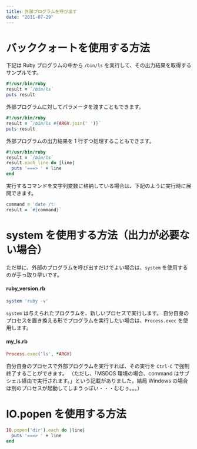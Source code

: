 ```yaml
---
title: 外部プログラムを呼び出す
date: "2011-07-29"
---
```


バッククォートを使用する方法
====

下記は Ruby プログラムの中から `/bin/ls` を実行して、その出力結果を取得するサンプルです。

~~~ ruby
#!/usr/bin/ruby
result = `/bin/ls`
puts result
~~~

外部プログラムに対してパラメータを渡すこともできます。

~~~ ruby
#!/usr/bin/ruby
result = `/bin/ls #{ARGV.join(' ')}`
puts result
~~~

外部プログラムの出力結果を 1 行ずつ処理することもできます。

~~~ ruby
#!/usr/bin/ruby
result = `/bin/ls`
result.each_line do |line|
  puts '===> ' + line
end
~~~

実行するコマンドを文字列変数に格納している場合は、下記のように実行時に展開できます。

~~~ ruby
command = 'date /t'
result = `#{command}`
~~~

system を使用する方法（出力が必要ない場合）
====

ただ単に、外部のプログラムを呼び出すだけでよい場合は、`system` を使用するのが手っ取り早いです。

#### ruby_version.rb

~~~ ruby
system 'ruby -v'
~~~

`system` は与えられたプログラムを、新しいプロセスで実行します。
自分自身のプロセスを置き換える形でプログラムを実行したい場合は、`Process.exec` を使用します。

#### my_ls.rb

~~~ ruby
Process.exec('ls', *ARGV)
~~~

自分自身のプロセスで外部プログラムを実行すれば、その実行を `Ctrl-C` で強制終了することができます。
（ただし、「MSDOS 環境の場合、command はサブシェル経由で実行されます。」という記載がありました。結局 Windows の場合は別のプロセスが起動してしまうっぽい・・・むむぅ。。。）


IO.popen を使用する方法
====

~~~ ruby
IO.popen('dir').each do |line|
  puts '===> ' + line
end
~~~

